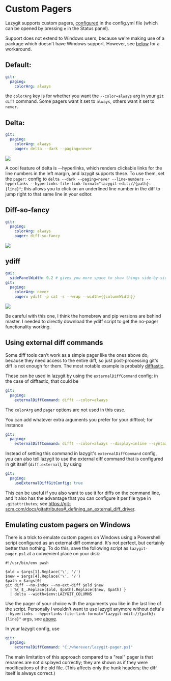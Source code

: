 # Custom Pagers

Lazygit supports custom pagers, [configured](/docs/Config.md) in the config.yml file (which can be opened by pressing `e` in the Status panel).

Support does not extend to Windows users, because we're making use of a package which doesn't have Windows support. However, see [below](#emulating-custom-pagers-on-windows) for a workaround.

## Default:

```yaml
git:
  paging:
    colorArg: always
```

the `colorArg` key is for whether you want the `--color=always` arg in your `git diff` command. Some pagers want it set to `always`, others want it set to `never`.

## Delta:

```yaml
git:
  paging:
    colorArg: always
    pager: delta --dark --paging=never
```

![](https://i.imgur.com/QJpQkF3.png)

A cool feature of delta is --hyperlinks, which renders clickable links for the line numbers in the left margin, and lazygit supports these. To use them, set the `pager:` config to `delta --dark --paging=never --line-numbers --hyperlinks --hyperlinks-file-link-format="lazygit-edit://{path}:{line}"`; this allows you to click on an underlined line number in the diff to jump right to that same line in your editor.

## Diff-so-fancy

```yaml
git:
  paging:
    colorArg: always
    pager: diff-so-fancy
```

![](https://i.imgur.com/rjH1TpT.png)

## ydiff

```yaml
gui:
  sidePanelWidth: 0.2 # gives you more space to show things side-by-side
git:
  paging:
    colorArg: never
    pager: ydiff -p cat -s --wrap --width={{columnWidth}}
```

![](https://i.imgur.com/vaa8z0H.png)

Be careful with this one, I think the homebrew and pip versions are behind master. I needed to directly download the ydiff script to get the no-pager functionality working.

## Using external diff commands

Some diff tools can't work as a simple pager like the ones above do, because they need access to the entire diff, so just post-processing git's diff is not enough for them. The most notable example is probably [difftastic](https://difftastic.wilfred.me.uk).

These can be used in lazygit by using the `externalDiffCommand` config; in the case of difftastic, that could be

```yaml
git:
  paging:
    externalDiffCommand: difft --color=always
```

The `colorArg` and `pager` options are not used in this case.

You can add whatever extra arguments you prefer for your difftool; for instance

```yaml
git:
  paging:
    externalDiffCommand: difft --color=always --display=inline --syntax-highlight=off
```

Instead of setting this command in lazygit's `externalDiffCommand` config, you can also tell lazygit to use the external diff command that is configured in git itself (`diff.external`), by using

```yaml
git:
  paging:
    useExternalDiffGitConfig: true
```

This can be useful if you also want to use it for diffs on the command line, and it also has the advantage that you can configure it per file type in `.gitattributes`; see https://git-scm.com/docs/gitattributes#_defining_an_external_diff_driver.

## Emulating custom pagers on Windows

There is a trick to emulate custom pagers on Windows using a Powershell script configured as an external diff command. It's not perfect, but certainly better than nothing. To do this, save the following script as `lazygit-pager.ps1` at a convenient place on your disk:

```pwsh
#!/usr/bin/env pwsh

$old = $args[1].Replace('\', '/')
$new = $args[4].Replace('\', '/')
$path = $args[0]
git diff --no-index --no-ext-diff $old $new
  | %{ $_.Replace($old, $path).Replace($new, $path) }
  | delta --width=$env:LAZYGIT_COLUMNS
```

Use the pager of your choice with the arguments you like in the last line of the script. Personally I wouldn't want to use lazygit anymore without delta's `--hyperlinks --hyperlinks-file-link-format="lazygit-edit://{path}:{line}"` args, see [above](#delta).

In your lazygit config, use

```yml
git:
  paging:
    externalDiffCommand: "C:/wherever/lazygit-pager.ps1"
```

The main limitation of this approach compared to a "real" pager is that renames are not displayed correctly; they are shown as if they were modifications of the old file. (This affects only the hunk headers; the diff itself is always correct.)
